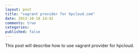 ```yaml
---
layout: post
title: "vagrant provider for hpcloud.com"
date: 2013-10-18 14:42
comments: true
categories: 
published: false
---
```

This post will describe how to use vagrant provider for hpcloud.
